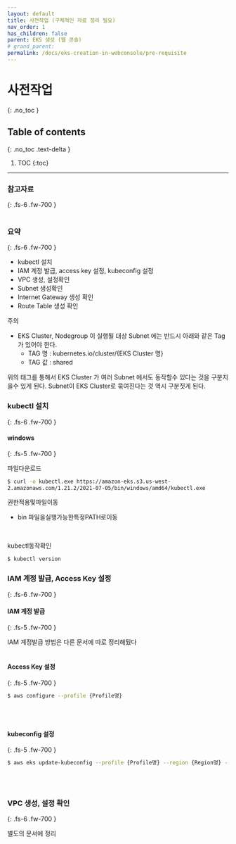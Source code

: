 ```yaml
---
layout: default
title: 사전작업 (구체적인 자료 정리 필요)
nav_order: 1
has_children: false
parent: EKS 생성 (웹 콘솔)
# grand_parent: 
permalink: /docs/eks-creation-in-webconsole/pre-requisite
---
```



# 사전작업
{: .no_toc }
<br>

## Table of contents
{: .no_toc .text-delta }

1. TOC
{:toc}

---

### 참고자료
{: .fs-6 .fw-700 }
<br>
<br>

### 요약
{: .fs-6 .fw-700 }

- kubectl 설치
- IAM 계정 발급, access key 설정, kubeconfig 설정
- VPC 생성, 설정확인
- Subnet 생성확인
- Internet Gateway 생성 확인
- Route Table 생성 확인


주의
- EKS Cluster, Nodegroup 이 실행될 대상 Subnet 에는 반드시 아래와 같은 Tag가 있어야 한다.
  - TAG 명 : kubernetes.io/cluster/{EKS Cluster 명}
  - TAG 값 : shared

위의 태그를 통해서 EKS Cluster 가 여러 Subnet 에서도 동작할수 있다는 것을 구분지을수 있게 된다.
Subnet이 EKS Cluster로 묶여진다는 것 역시 구분짓게 된다.
<br>

### kubectl 설치
{: .fs-6 .fw-700 }

#### windows
{: .fs-5 .fw-700 }

파일다운로드
```bash
$ curl -o kubectl.exe https://amazon-eks.s3.us-west-
2.amazonaws.com/1.21.2/2021-07-05/bin/windows/amd64/kubectl.exe
```

권한적용및파일이동
- bin 파일을실행가능한특정PATH로이동
<br>

kubectl동작확인
```bash
$ kubectl version
```

### IAM 계정 발급, Access Key 설정
{: .fs-6 .fw-700 }

#### IAM 계정 발급
{: .fs-5 .fw-700 }

IAM 계정발급 방법은 다른 문서에 따로 정리해뒀다
<br>
<br>

#### Access Key 설정
{: .fs-5 .fw-700 }

```bash
$ aws configure --profile {Profile명}
```
<br>
<br>

#### kubeconfig 설정
{: .fs-5 .fw-700 }

```bash
$ aws eks update-kubeconfig --profile {Profile명} --region {Region명} --name {EKS명}
```
<br>
<br>

### VPC 생성, 설정 확인
{: .fs-6 .fw-700 }

별도의 문서에 정리

